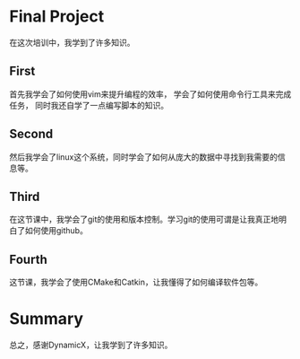 # Final Project
在这次培训中，我学到了许多知识。
## First
首先我学会了如何使用vim来提升编程的效率，
学会了如何使用命令行工具来完成任务，
同时我还自学了一点编写脚本的知识。

## Second
然后我学会了linux这个系统，同时学会了如何从庞大的数据中寻找到我需要的信息等。
## Third
在这节课中，我学会了git的使用和版本控制。学习git的使用可谓是让我真正地明白了如何使用github。
## Fourth
这节课，我学会了使用CMake和Catkin，让我懂得了如何编译软件包等。
# Summary
总之，感谢DynamicX，让我学到了许多知识。



